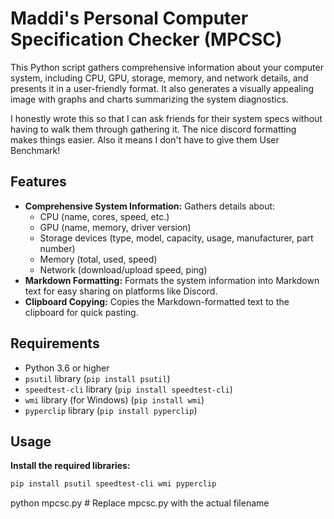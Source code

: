 # Maddi's Personal Computer Specification Checker (MPCSC)

This Python script gathers comprehensive information about your computer system, including CPU, GPU, storage, memory, and network details, and presents it in a user-friendly format. It also generates a visually appealing image with graphs and charts summarizing the system diagnostics.

I honestly wrote this so that I can ask friends for their system specs without having to walk them through gathering it. The nice discord formatting makes things easier. Also it means I don't have to give them User Benchmark!

## Features

- **Comprehensive System Information:** Gathers details about:
    - CPU (name, cores, speed, etc.)
    - GPU (name, memory, driver version)
    - Storage devices (type, model, capacity, usage, manufacturer, part number)
    - Memory (total, used, speed)
    - Network (download/upload speed, ping)
- **Markdown Formatting:** Formats the system information into Markdown text for easy sharing on platforms like Discord.
- **Clipboard Copying:** Copies the Markdown-formatted text to the clipboard for quick pasting.

## Requirements

- Python 3.6 or higher
- `psutil` library (`pip install psutil`)
- `speedtest-cli` library (`pip install speedtest-cli`)
- `wmi` library (for Windows) (`pip install wmi`)
- `pyperclip` library (`pip install pyperclip`)

## Usage

**Install the required libraries:**
```bash
pip install psutil speedtest-cli wmi pyperclip
```
python mpcsc.py  # Replace mpcsc.py with the actual filename
